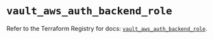 # `vault_aws_auth_backend_role`

Refer to the Terraform Registry for docs: [`vault_aws_auth_backend_role`](https://registry.terraform.io/providers/hashicorp/vault/5.0.0/docs/resources/aws_auth_backend_role).
